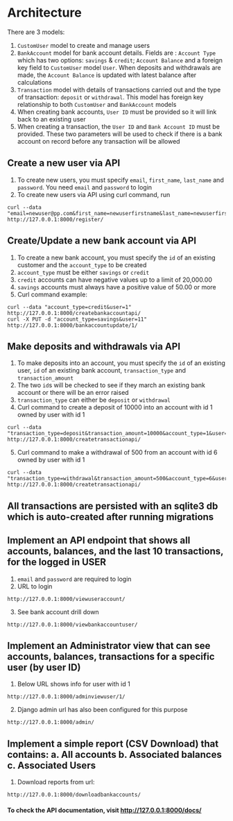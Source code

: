 # Architecture
There are 3 models:
1. `CustomUser` model to create and manage users
2. `BankAccount` model for bank account details. Fields are : `Account Type` which has two options: `savings` & `credit`; `Account Balance` and a foreign key field to `CustomUser` model `User`. When deposits and withdrawals are made, the `Account Balance` is updated with latest balance after calculations
3. `Transaction` model with details of transactions carried out and the type of transaction: `deposit` or `withdrawal`. This model has foreign key relationship to both `CustomUser` and `BankAccount` models
4. When creating bank accounts, `User ID` must be provided so it will link back to an existing user
5. When creating a transaction, the `User ID` and `Bank Account ID` must be provided. These two parameters will be used to check if there is a bank account on record before any transaction will be allowed


## Create a new user via API
1. To create new users, you must specify `email`, `first_name`, `last_name` and `password`. You need `email` and `password` to login
2. To create new users via API using curl command, run
```
curl --data "email=newuser@pp.com&first_name=newuserfirstname&last_name=newuserfirstname&password=1234" http://127.0.0.1:8000/register/
```
## Create/Update a new bank account via API
1. To create a new bank account, you must specify the `id` of an existing customer and the `account_type` to be created
2. `account_type` must be either `savings` or `credit`
3. `credit` accounts can have negative values up to a limit of 20,000.00
4. `savings` accounts must always have a positive value of 50.00 or more
5. Curl command example:
```
curl --data "account_type=credit&user=1" http://127.0.0.1:8000/createbankaccountapi/
curl -X PUT -d "account_type=savings&user=11" http://127.0.0.1:8000/bankaccountupdate/1/
```
## Make deposits and withdrawals via API
1. To make deposits into an account, you must specify the `id` of an existing user, `id` of an existing bank account, `transaction_type` and `transaction_amount`
2. The two `id`s will be checked to see if they march an existing bank account or there will be an error raised
3. `transaction_type` can either be `deposit` or `withdrawal`
4. Curl command to create a deposit of 10000 into an account with id 1 owned by user with id 1
```
curl --data "transaction_type=deposit&transaction_amount=10000&account_type=1&user=1" http://127.0.0.1:8000/createtransactionapi/
```
5. Curl command to make a withdrawal of 500 from an account with id 6 owned by user with id 1
```
curl --data "transaction_type=withdrawal&transaction_amount=500&account_type=6&user=1" http://127.0.0.1:8000/createtransactionapi/
```
## All transactions are persisted with an sqlite3 db which is auto-created after running migrations
## Implement an API endpoint that shows all accounts, balances, and the last 10 transactions, for the logged in USER
1. `email` and `password` are required to login
2. URL to login
```
http://127.0.0.1:8000/viewuseraccount/
```
3. See bank account drill down
```
http://127.0.0.1:8000/viewbankaccountuser/
```
## Implement an Administrator view that can see accounts, balances, transactions for a specific user (by user ID)
1. Below URL shows info for user with id 1
```
http://127.0.0.1:8000/adminviewuser/1/
```
2. Django admin url has also been configured for this purpose
```
http://127.0.0.1:8000/admin/
```

## Implement a simple report (CSV Download) that contains: a. All accounts b. Associated balances c. Associated Users
1. Download reports from url:
```
http://127.0.0.1:8000/downloadbankaccounts/
```

#### To check the API documentation, visit http://127.0.0.1:8000/docs/
